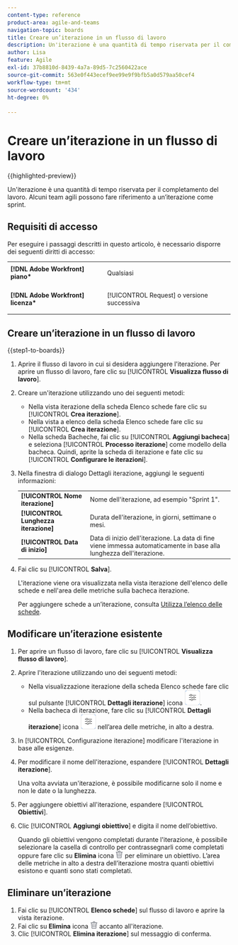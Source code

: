 ```yaml
---
content-type: reference
product-area: agile-and-teams
navigation-topic: boards
title: Creare un’iterazione in un flusso di lavoro
description: Un'iterazione è una quantità di tempo riservata per il completamento del lavoro. Alcuni team agili possono fare riferimento a un’iterazione come sprint.
author: Lisa
feature: Agile
exl-id: 37b8810d-8439-4a7a-89d5-7c2560422ace
source-git-commit: 563e0f443ecef9ee99e9f9bfb5a0d579aa50cef4
workflow-type: tm+mt
source-wordcount: '434'
ht-degree: 0%

---
```


# Creare un’iterazione in un flusso di lavoro

{{highlighted-preview}}

Un&#39;iterazione è una quantità di tempo riservata per il completamento del lavoro. Alcuni team agili possono fare riferimento a un’iterazione come sprint.

## Requisiti di accesso

Per eseguire i passaggi descritti in questo articolo, è necessario disporre dei seguenti diritti di accesso:

<table style="table-layout:auto"> 
 <col> 
 </col> 
 <col> 
 </col> 
 <tbody> 
  <tr> 
   <td role="rowheader"><strong>[!DNL Adobe Workfront] piano*</strong></td> 
   <td> <p>Qualsiasi</p> </td> 
  </tr> 
  <tr> 
   <td role="rowheader"><strong>[!DNL Adobe Workfront] licenza*</strong></td> 
   <td> <p>[!UICONTROL Request] o versione successiva</p> </td> 
  </tr> 
 </tbody> 
</table>

## Creare un’iterazione in un flusso di lavoro

{{step1-to-boards}}

1. Aprire il flusso di lavoro in cui si desidera aggiungere l&#39;iterazione. Per aprire un flusso di lavoro, fare clic su [!UICONTROL **Visualizza flusso di lavoro**].
1. Creare un&#39;iterazione utilizzando uno dei seguenti metodi:

   * Nella vista iterazione della scheda Elenco schede fare clic su [!UICONTROL **Crea iterazione**].
   * Nella vista a elenco della scheda Elenco schede fare clic su [!UICONTROL **Crea iterazione**].
   * Nella scheda Bacheche, fai clic su [!UICONTROL **Aggiungi bacheca**] e seleziona [!UICONTROL **Processo iterazione**] come modello della bacheca. Quindi, aprite la scheda di iterazione e fate clic su [!UICONTROL **Configurare le iterazioni**].

1. Nella finestra di dialogo Dettagli iterazione, aggiungi le seguenti informazioni:

   <table style="table-layout:auto"> 
    <tbody> 
     <tr> 
      <td><strong>[!UICONTROL Nome iterazione]</strong></td> 
      <td>Nome dell'iterazione, ad esempio "Sprint 1".</td> 
     </tr> 
     <tr> 
      <td><strong>[!UICONTROL Lunghezza iterazione]</strong></td> 
      <td>Durata dell'iterazione, in giorni, settimane o mesi.</td> 
     </tr>
     <tr> 
      <td><strong>[!UICONTROL Data di inizio]</strong></td> 
      <td>Data di inizio dell'iterazione. La data di fine viene immessa automaticamente in base alla lunghezza dell'iterazione.</td> 
     </tr> 
    </tbody> 
   </table>

1. Fai clic su [!UICONTROL **Salva**].

   L&#39;iterazione viene ora visualizzata nella vista iterazione dell&#39;elenco delle schede e nell&#39;area delle metriche sulla bacheca iterazione.

   Per aggiungere schede a un’iterazione, consulta [Utilizza l’elenco delle schede](/help/quicksilver/agile/use-boards-agile-planning-tools/use-card-list.md).

## Modificare un’iterazione esistente

1. Per aprire un flusso di lavoro, fare clic su [!UICONTROL **Visualizza flusso di lavoro**].
1. Aprire l&#39;iterazione utilizzando uno dei seguenti metodi:

   * Nella visualizzazione iterazione della scheda Elenco schede fare clic sul pulsante [!UICONTROL **Dettagli iterazione**] icona ![Dettagli iterazione](assets/iteration-details-button.png).
   * Nella bacheca di iterazione, fare clic su [!UICONTROL **Dettagli iterazione**] icona ![Dettagli iterazione](assets/iteration-details-button.png) nell’area delle metriche, in alto a destra.

1. In [!UICONTROL Configurazione iterazione] modificare l&#39;iterazione in base alle esigenze.
1. Per modificare il nome dell&#39;iterazione, espandere [!UICONTROL **Dettagli iterazione**].

   Una volta avviata un&#39;iterazione, è possibile modificarne solo il nome e non le date o la lunghezza.

1. <span class="preview">Per aggiungere obiettivi all&#39;iterazione, espandere [!UICONTROL **Obiettivi**].</span>
1. <span class="preview">Clic [!UICONTROL **Aggiungi obiettivo**] e digita il nome dell’obiettivo.</span>

   <span class="preview">Quando gli obiettivi vengono completati durante l&#39;iterazione, è possibile selezionare la casella di controllo per contrassegnarli come completati oppure fare clic su **Elimina** icona ![Icona Elimina](assets/delete.png) per eliminare un obiettivo. L’area delle metriche in alto a destra dell’iterazione mostra quanti obiettivi esistono e quanti sono stati completati.</span>

<!--
<div class="preview">

## Assign cards to the next iteration

Use the [!UICONTROL Next Iteration] column to move cards from the current iteration to the next iteration, without sending them to the backlog first.

1. Move a card to the [!UICONTROL **Next Iteration**] column, or add a new card directly in the column.
1. Access the next iteration by clicking the [!UICONTROL **Next Iteration**] column title, or by clicking the up-pointing arrow next to the iteration name on the top of the screen.

   The cards that you marked to come over to the next iteration are placed in the columns that correspond with their status.

</div>
-->

## Eliminare un’iterazione

1. Fai clic su [!UICONTROL **Elenco schede**] sul flusso di lavoro e aprire la vista iterazione.
1. Fai clic su **Elimina** icona ![Icona Elimina](assets/delete.png) accanto all&#39;iterazione.
1. Clic [!UICONTROL **Elimina iterazione**] sul messaggio di conferma.
